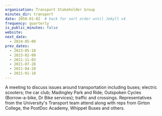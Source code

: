 ```yaml
---
organisation: Transport Stakeholder Group
minutes_dir: transport
date: 2050-01-02  # hack for sort order until Jekyll v4
frequency: quarterly
is_public_minutes: false
website:
next_date:
  - 2024-05-09
prev_dates:
  - 2023-05-18
  - 2023-02-09
  - 2021-11-03
  - 2021-07-28
  - 2021-04-20
  - 2021-01-18
---
```

A meeting to discuss issues around transportation including buses; electric scooters; the car club;
Madingley Park and Ride; Outspoken Cycles (Borrow-a-bike, Dr Bike services); traffic and crossings.
Representatives from the University's Transport team attend along with reps from Girton College, the
PostDoc Academy, Whippet Buses and others.
